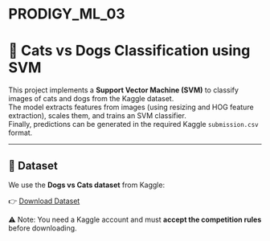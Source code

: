# PRODIGY_ML_03
# 🐾 Cats vs Dogs Classification using SVM

This project implements a **Support Vector Machine (SVM)** to classify images of cats and dogs from the Kaggle dataset.  
The model extracts features from images (using resizing and HOG feature extraction), scales them, and trains an SVM classifier.  
Finally, predictions can be generated in the required Kaggle `submission.csv` format.

---

## 📂 Dataset

We use the **Dogs vs Cats dataset** from Kaggle:  

👉 [Download Dataset](https://www.kaggle.com/c/dogs-vs-cats/data)  

⚠️ Note: You need a Kaggle account and must **accept the competition rules** before downloading.  



